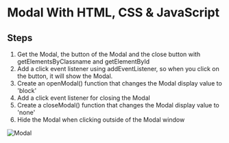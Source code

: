﻿# Modal With HTML, CSS & JavaScript

## Steps
 
1. Get the Modal, the button of the Modal and the close button with getElementsByClassname and getElementById
2. Add a click event listener using addEventListener, so when you click on the button, it will show the Modal.
3. Create an openModal() function that changes the Modal display value to 'block'
4. Add a click event listener for closing the Modal
5. Create a closeModal() function that changes the Modal display value to 'none'
6. Hide the Modal when clicking outside of the Modal window

![Modal](/preview.png)
